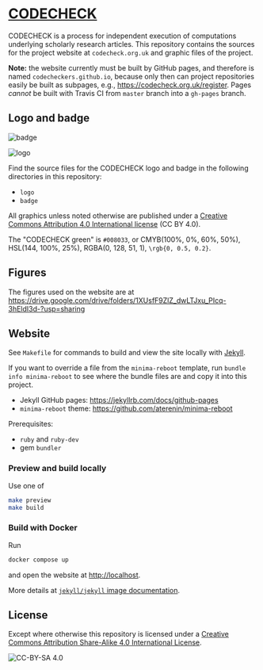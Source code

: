 # [CODECHECK](https://codecheck.org.uk)

CODECHECK is a process for independent execution of computations underlying scholarly research articles.
This repository contains the sources for the project website at `codecheck.org.uk` and graphic files of the project.

**Note:** the website currently must be built by GitHub pages, and therefore is named `codecheckers.github.io`, because only then can project repositories easily be built as subpages, e.g., <https://codecheck.org.uk/register>.
Pages _cannot_ be built with Travis CI from `master` branch into a `gh-pages` branch.

## Logo and badge

![badge](https://raw.githubusercontent.com/codecheckers/website/master/badges/codeworks-badge.png)

![logo](https://codecheck.org.uk/img/codecheck_logo.svg)

Find the source files for the CODECHECK logo and badge in the following directories in this repository:

- `logo`
- `badge`

All graphics unless noted otherwise are published under a [Creative Commons Attribution 4.0 International license](https://creativecommons.org/licenses/by/4.0/) (CC BY 4.0).

The "CODECHECK green" is `#008033`, or CMYB(100%, 0%, 60%, 50%), HSL(144, 100%, 25%), RGBA(0, 128, 51, 1), `\rgb{0, 0.5, 0.2}`.

## Figures

The figures used on the website are at <https://drive.google.com/drive/folders/1XUsfF9ZlZ_dwLTJxu_PIcq-3hEldI3d-?usp=sharing>

## Website

See `Makefile` for commands to build and view the site locally with [Jekyll](https://jekyllrb.com/).

If you want to override a file from the `minima-reboot` template, run `bundle info minima-reboot` to see where the bundle files are and copy it into this project.

- Jekyll GitHub pages: <https://jekyllrb.com/docs/github-pages>
- `minima-reboot` theme: <https://github.com/aterenin/minima-reboot>

Prerequisites:

- `ruby` and `ruby-dev`
- gem `bundler`

### Preview and build locally

Use one of

```bash
make preview
make build
```

### Build with Docker

Run

```bash
docker compose up
```

and open the website at <http://localhost>.

More details at [`jekyll/jekyll` image documentation](https://github.com/envygeeks/jekyll-docker/blob/master/README.md).

## License

Except where otherwise this repository is licensed under a [Creative Commons Attribution Share-Alike 4.0 International License](https://creativecommons.org/licenses/by-sa/4.0/).

![CC-BY-SA 4.0](https://mirrors.creativecommons.org/presskit/buttons/88x31/svg/by-sa.svg)
